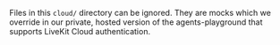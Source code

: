 Files in this `cloud/` directory can be ignored. They are mocks which we override in our private, hosted version of the agents-playground that supports LiveKit Cloud authentication.
